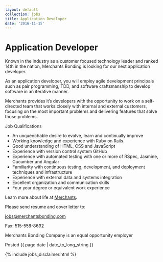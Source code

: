 ```yaml
---
layout: default
collection: jobs
title: Application Developer
date: '2016-11-15'
---
```

# Application Developer

Known in the industry as a customer focused technology leader and ranked 14th in the nation, Merchants Bonding is looking for our next application developer.

As an application developer, you will employ agile development principals such as pair programming, TDD, and software craftsmanship to develop software in an iterative manner.

Merchants provides it’s developers with the opportunity to work on a self-directed team that works closely with internal and external customers, focusing on the most important problems and delivering features that solve those problems.

Job Qualifications

* An unquenchable desire to evolve, learn and continually improve
* Working knowledge and experience with Ruby on Rails
* Good understanding of HTML, CSS and JavaScript
* Experience with version control system GitHub
* Experience with automated testing with one or more of RSpec, Jasmine, Cucumber and Angular
* Familiarity with continuous testing, development, and deployment techniques and infrastructure
* Experience with external data and systems integration
* Excellent organization and communication skills
* Four year degree or equivalent work experience

Learn more about life at [Merchants](http://www.merchantsbonding.com/careers).


Please send resume and cover letter to:

[jobs@merchantsbonding.com](mailto:jobs@merchantsbonding.com)

Fax:  515-558-8692

Merchants Bonding Company is an equal opportunity employer

Posted {{ page.date | date_to_long_string }}

{% include jobs_disclaimer.html %}

